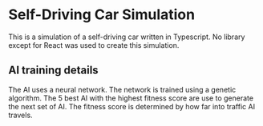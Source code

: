 # Self-Driving Car Simulation
This is a simulation of a self-driving car written in Typescript. 
No library except for React was used to create this simulation.
## AI training details
The AI uses a neural network. The network is trained using a genetic algorithm. The 5 best AI with the highest fitness score are use to generate the next set of AI. The fitness score is determined by how far into traffic AI travels.

